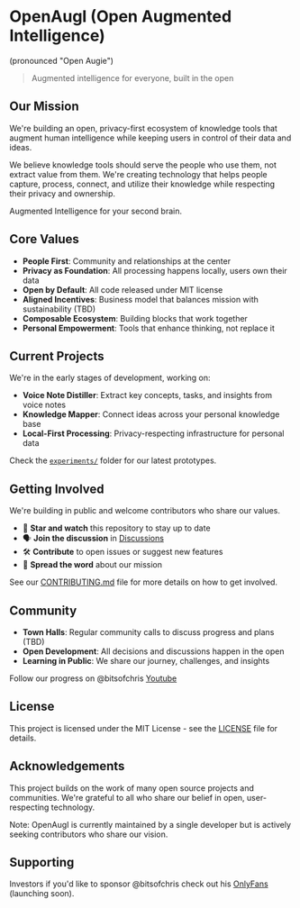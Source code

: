 # OpenAugI (Open Augmented Intelligence)

(pronounced "Open Augie")

> Augmented intelligence for everyone, built in the open

## Our Mission

We're building an open, privacy-first ecosystem of knowledge tools that augment human intelligence while keeping users in control of their data and ideas.

We believe knowledge tools should serve the people who use them, not extract value from them. We're creating technology that helps people capture, process, connect, and utilize their knowledge while respecting their privacy and ownership.

Augmented Intelligence for your second brain.

## Core Values

- **People First**: Community and relationships at the center
- **Privacy as Foundation**: All processing happens locally, users own their data
- **Open by Default**: All code released under MIT license
- **Aligned Incentives**: Business model that balances mission with sustainability (TBD)
- **Composable Ecosystem**: Building blocks that work together
- **Personal Empowerment**: Tools that enhance thinking, not replace it

## Current Projects

We're in the early stages of development, working on:

- **Voice Note Distiller**: Extract key concepts, tasks, and insights from voice notes
- **Knowledge Mapper**: Connect ideas across your personal knowledge base
- **Local-First Processing**: Privacy-respecting infrastructure for personal data

Check the [`experiments/`](./experiments/) folder for our latest prototypes.

## Getting Involved

We're building in public and welcome contributors who share our values.

- 🌟 **Star and watch** this repository to stay up to date
- 🗣️ **Join the discussion** in [Discussions](https://github.com/openaugi/openaugi/discussions)
- 🛠️ **Contribute** to open issues or suggest new features
- 📣 **Spread the word** about our mission

See our [CONTRIBUTING.md](./CONTRIBUTING.md) file for more details on how to get involved.

## Community

- **Town Halls**: Regular community calls to discuss progress and plans (TBD)
- **Open Development**: All decisions and discussions happen in the open
- **Learning in Public**: We share our journey, challenges, and insights

Follow our progress on @bitsofchris [Youtube](https://www.youtube.com/@bitsofchris)

## License

This project is licensed under the MIT License - see the [LICENSE](./LICENSE) file for details.

## Acknowledgements

This project builds on the work of many open source projects and communities. We're grateful to all who share our belief in open, user-respecting technology.

Note: OpenAugI is currently maintained by a single developer but is actively seeking contributors who share our vision.


## Supporting

Investors if you'd like to sponsor @bitsofchris check out his [OnlyFans]() (launching soon).
